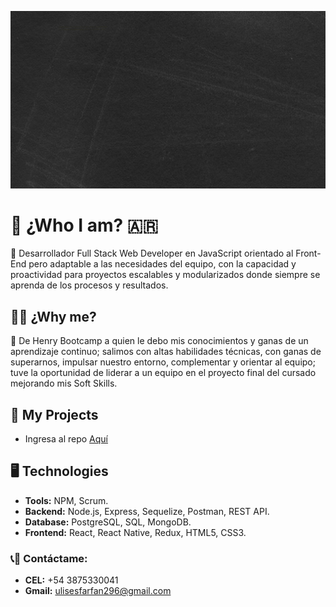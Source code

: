 ![huge](./img/GitPortada.gif)

# :boy: ¿Who I am? :argentina:
:large_orange_diamond: Desarrollador Full Stack Web Developer en JavaScript orientado al Front-End pero adaptable a las necesidades del equipo, con la capacidad y proactividad para proyectos escalables y modularizados donde siempre se aprenda de los procesos y resultados.

## :man_student: ¿Why me?
:large_blue_diamond: De Henry Bootcamp a quien le debo mis conocimientos y ganas de un aprendizaje continuo; salimos con altas habilidades técnicas, con ganas de superarnos, impulsar nuestro entorno, complementar y orientar al equipo; tuve la oportunidad de liderar a un equipo en el proyecto final del cursado mejorando mis Soft Skills.

## :rocket: My Projects
- Ingresa al repo [Aquí](https://github.com/J1I2B345/GameMatch)

  
## :desktop_computer: Technologies
- __Tools:__ NPM, Scrum.
- __Backend:__ Node.js, Express, Sequelize, Postman, REST API.
- __Database:__ PostgreSQL, SQL, MongoDB.
- __Frontend:__ React, React Native, Redux, HTML5, CSS3.


### :telephone_receiver::email: __Contáctame:__
- __CEL:__ +54 3875330041
- __Gmail:__ ulisesfarfan296@gmail.com